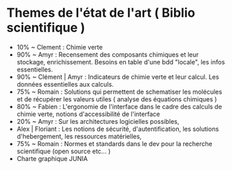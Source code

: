 # Themes de l'état de l'art ( Biblio scientifique )

- 10% ~ Clement : Chimie verte
- 90% ~ Amyr : Recensement des composants chimiques et leur stockage, enrichissement. Besoins en table d'une bdd "locale", les infos essentielles.
- 90% ~ Clément | Amyr : Indicateurs de chimie verte et leur calcul. Les données essentielles aux calculs.
- 75% ~ Romain : Solutions qui permettent de schematiser les molécules et de récupérer les valeurs utiles ( analyse des équations chimiques )
- 80% ~ Fabien : L'ergonomie de l'interface dans le cadre des calculs de chimie verte, notions d'accessibilité de l'interface
- 20% ~ Amyr : Sur les architectures logicielles possibles,
- Alex | Floriant : Les notions de sécurité, d'autentification, les solutions d'hebergement,  les ressources matérielles,
- 75% ~ Romain : Normes et standards dans le dev pour la recherche scientifique (open source etc... )
- Charte graphique JUNIA

